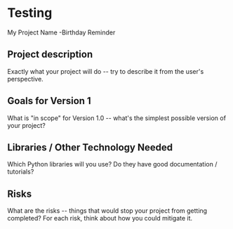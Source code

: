 # Testing
My Project Name -Birthday Reminder

## Project description

Exactly what your project will do -- try to describe it from the user's perspective.

## Goals for Version 1

What is "in scope" for Version 1.0 -- what's the simplest possible version of your project?

## Libraries / Other Technology Needed

Which Python libraries will you use? Do they have good documentation / tutorials?

## Risks

What are the risks -- things that would stop your project from getting completed? For each risk, think about how you could mitigate it.
